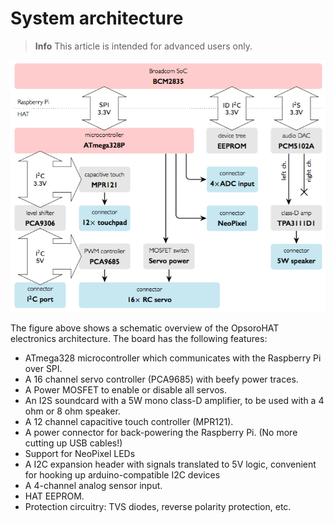 # System architecture
> **Info** This article is intended for advanced users only.

![](/images/opsoro-hat/electronics-architecture.png)

The figure above shows a schematic overview of the OpsoroHAT electronics
architecture. The board has the following features:
* ATmega328 microcontroller which communicates with the Raspberry Pi over SPI.
* A 16 channel servo controller (PCA9685) with beefy power traces.
* A Power MOSFET to enable or disable all servos.
* An I2S soundcard with a 5W mono class-D amplifier, to be used with a 4 ohm or 8 ohm speaker.
* A 12 channel capacitive touch controller (MPR121).
* A power connector for back-powering the Raspberry Pi. (No more cutting up USB cables!)
* Support for NeoPixel LEDs
* A I2C expansion header with signals translated to 5V logic, convenient for hooking up arduino-compatible I2C devices
* A 4-channel analog sensor input.
* HAT EEPROM.
* Protection circuitry: TVS diodes, reverse polarity protection, etc.
